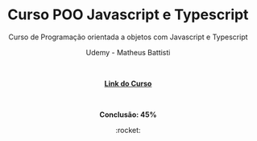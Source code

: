 <h1 align="center"> Curso POO Javascript e Typescript</h1>

<p align="center">Curso de Programação orientada a objetos com Javascript e Typescript</p>
<p align="center">Udemy - Matheus Battisti</p>

<br>
<p align="center"><strong><a href="https://www.udemy.com/share/103aXV3@PhrcNyGiv6R8LES3uBzvGuSS9YSRn_2tpA-3yBS13VskEK6Q8iL718NrwdrwyqiOwA==/" target="_blank">Link do Curso</a></strong></p>
<br>

<p align="center"><strong>Conclusão: 45%</strong></p>

<div align="center"> :rocket: </div>
